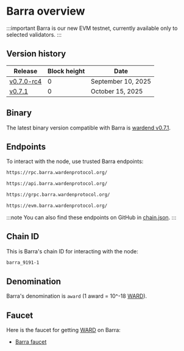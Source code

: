 ﻿---
sidebar_position: 1
---

# Barra overview

:::important
Barra is our new EVM testnet, currently available only to selected validators.
:::

## Version history

| Release                                                                                 | Block height | Date               |
| --------------------------------------------------------------------------------------- | ------------ | ------------------ |
| [v0.7.0-rc4](https://github.com/warden-protocol/wardenprotocol/releases/tag/v0.7.0-rc4) | 0            | September 10, 2025 |
| [v0.7.1](https://github.com/warden-protocol/wardenprotocol/releases/tag/v0.7.1)         | 0            | October 15, 2025   |

## Binary

The latest binary version compatible with Barra is [wardend v0.7.1](https://github.com/warden-protocol/wardenprotocol/releases/tag/v0.7.1).


## Endpoints

To interact with the node, use trusted Barra endpoints:

```bash title="RPC"
https://rpc.barra.wardenprotocol.org/
```

```bash title="REST"
https://api.barra.wardenprotocol.org/
```

```bash title="gRPC"
https://grpc.barra.wardenprotocol.org/
```

```bash title="EVM"
https://evm.barra.wardenprotocol.org/
```

:::note
You can also find these endpoints on GitHub in [chain.json](https://github.com/warden-protocol/networks/blob/main/testnets/barra/chain.json).
:::

## Chain ID

This is Barra's chain ID for interacting with the node:

```bash
barra_9191-1
```

## Denomination

Barra's denomination is `award` (1 award = 10^-18 [WARD](/ward/introduction)).

## Faucet

Here is the faucet for getting [WARD](/ward/introduction) on Barra:

- [Barra faucet](https://faucet.barra.wardenprotocol.org/)
